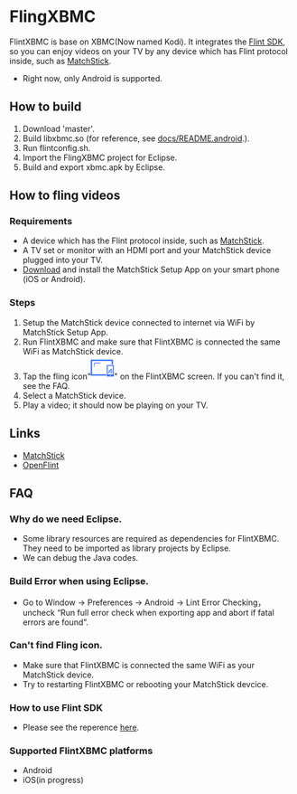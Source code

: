 # FlingXBMC

FlintXBMC is base on XBMC(Now named Kodi). It integrates the [Flint SDK](http://github.com/openflint/flint-android-sender-sdk), so you can enjoy videos on your TV by any device which has Flint protocol inside, such as [MatchStick](www.matchstick.tv).

* Right now, only Android is supported.

## How to build

1. Download 'master'.
2. Build libxbmc.so (for reference, see [docs/README.android](https://github.com/wudongyang/flintxbmc/blob/master/docs/README.android).).
3. Run flintconfig.sh.
4. Import the FlingXBMC project for Eclipse.
5. Build and export xbmc.apk by Eclipse.


## How to fling videos

### Requirements
* A device which has the Flint protocol inside, such as [MatchStick](http://matchstick.tv).
* A TV set or monitor with an HDMI port and your MatchStick device plugged into your TV.
* [Download](http://www.matchstick.tv/setup) and install the MatchStick Setup App on your smart phone (iOS or Android).

### Steps

1. Setup the MatchStick device connected to internet via WiFi by MatchStick Setup App.
2. Run FlintXBMC and make sure that FlintXBMC is connected the same WiFi as MatchStick device.
3. Tap the fling icon"![fling icon](https://raw.githubusercontent.com/wudongyang/flintxbmc/master/addons/skin.confluence/media/Matchstick_disconnectFO.png)" on the FlintXBMC screen. If you can't find it, see the FAQ.
4. Select a MatchStick device.
5. Play a video; it should now be playing on your TV.

## Links
* [MatchStick](http://www.matchstick.tv)
* [OpenFlint](http://openflint.org/)

## FAQ
### Why do we need Eclipse.
- Some library resources are required as dependencies for FlintXBMC. They need to be imported as library projects by Eclipse.
- We can debug the Java codes.

### Build Error when using Eclipse.
- Go to Window -> Preferences -> Android -> Lint Error Checking，uncheck “Run full error check when exporting app and abort if fatal errors are found”.

### Can't find Fling icon.
- Make sure that FlintXBMC is connected the same WiFi as your MatchStick device.
- Try to restarting FlintXBMC or rebooting your MatchStick devcice.

### How to use Flint SDK
- Please see the reperence [here](http://matchstick.tv/developers/documents/get-started-to-fling.html).

### Supported FlintXBMC platforms
- Android
- iOS(in progress)


